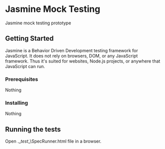 # Jasmine Mock Testing
Jasmine mock testing prototype

## Getting Started
Jasmine is a Behavior Driven Development testing framework for JavaScript. It does not rely on browsers, DOM, or any JavaScript framework. Thus it's suited for websites, Node.js projects, or anywhere that JavaScript can run.

### Prerequisites
Nothing

### Installing
Nothing

## Running the tests
Open .\__test__\SpecRunner.html file in a browser.
